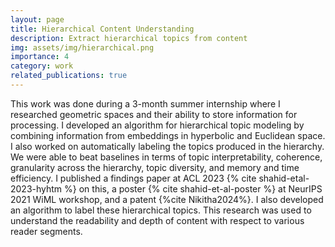 ```yaml
---
layout: page
title: Hierarchical Content Understanding
description: Extract hierarchical topics from content
img: assets/img/hierarchical.png
importance: 4
category: work
related_publications: true
---
```


This work was done during a 3-month summer internship where I researched geometric spaces and their ability to store information for processing. I developed an algorithm for hierarchical topic modeling by combining information from embeddings in hyperbolic and Euclidean space. I also worked on automatically labeling the topics produced in the hierarchy. We were able to beat baselines in terms of topic interpretability, coherence, granularity across the hierarchy, topic diversity, and memory and time efficiency. I published a findings paper at ACL 2023 {% cite shahid-etal-2023-hyhtm %} on this, a poster {% cite shahid-et-al-poster %} at NeurIPS 2021 WiML workshop, and a patent {%cite Nikitha2024%}. I also developed an algorithm to label these hierarchical topics. This research was used to understand the readability and depth of content with respect to various reader segments.